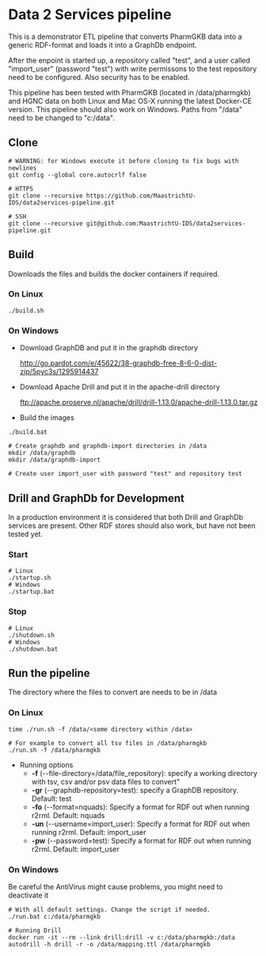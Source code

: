 # Data 2 Services pipeline
This is a demonstrator ETL pipeline that converts PharmGKB data into a generic RDF-format and loads it into a GraphDb endpoint. 

After the enpoint is started up, a repository called "test", and a user called "import_user" (password "test") with write permissons to the test repository need to be configured. Also security has to be enabled.

This pipeline has been tested with PharmGKB (located in /data/pharmgkb) and HGNC data on both Linux and Mac OS-X running the latest Docker-CE version. This pipeline should also work on Windows. Paths from "/data" need to be changed to "c:/data".

## Clone

```shell
# WARNING: for Windows execute it before cloning to fix bugs with newlines
git config --global core.autocrlf false

# HTTPS
git clone --recursive https://github.com/MaastrichtU-IDS/data2services-pipeline.git

# SSH
git clone --recursive git@github.com:MaastrichtU-IDS/data2services-pipeline.git
```

## Build

Downloads the files and builds the docker containers if required.

### On Linux

```shell
./build.sh
```

### On Windows

* Download GraphDB and put it in the graphdb directory

  http://go.pardot.com/e/45622/38-graphdb-free-8-6-0-dist-zip/5pyc3s/1295914437

* Download Apache Drill and put it in the apache-drill directory

  ftp://apache.proserve.nl/apache/drill/drill-1.13.0/apache-drill-1.13.0.tar.gz

* Build the images

```shell
./build.bat

# Create graphdb and graphdb-import directories in /data
mkdir /data/graphdb
mkdir /data/graphdb-import

# Create user import_user with password "test" and repository test
```



## Drill and GraphDb for Development

In a production environment it is considered that both Drill and GraphDb services are present. Other RDF stores should also work, but have not been tested yet.
### Start
```shell
# Linux
./startup.sh
# Windows
./startup.bat
```
### Stop
```shell
# Linux
./shutdown.sh
# Windows
./shutdown.bat
```



## Run the pipeline

The directory where the files to convert are needs to be in /data

### On Linux

```shell
time ./run.sh -f /data/<some directory within /data>

# For example to convert all tsv files in /data/pharmgkb 
./run.sh -f /data/pharmgkb
```

* Running options
  * **-f** (--file-directory=/data/file_repository): specify a working directory with tsv, csv and/or psv data files to convert"
  * **-gr** (--graphdb-repository=test): specify a GraphDB repository. Default: test
  * **-fo** (--format=nquads): Specify a format for RDF out when running r2rml. Default: nquads
  * **-un** (--username=import_user): Specify a format for RDF out when running r2rml. Default: import_user
  * **-pw** (--password=test): Specify a format for RDF out when running r2rml. Default: import_user



### On Windows

Be careful the AntiVirus might cause problems, you might need to deactivate it

```shell
# With all default settings. Change the script if needed.
./run.bat c:/data/pharmgkb

# Running Drill
docker run -it --rm --link drill:drill -v c:/data/pharmgkb:/data autodrill -h drill -r -o /data/mapping.ttl /data/pharmgkb
```